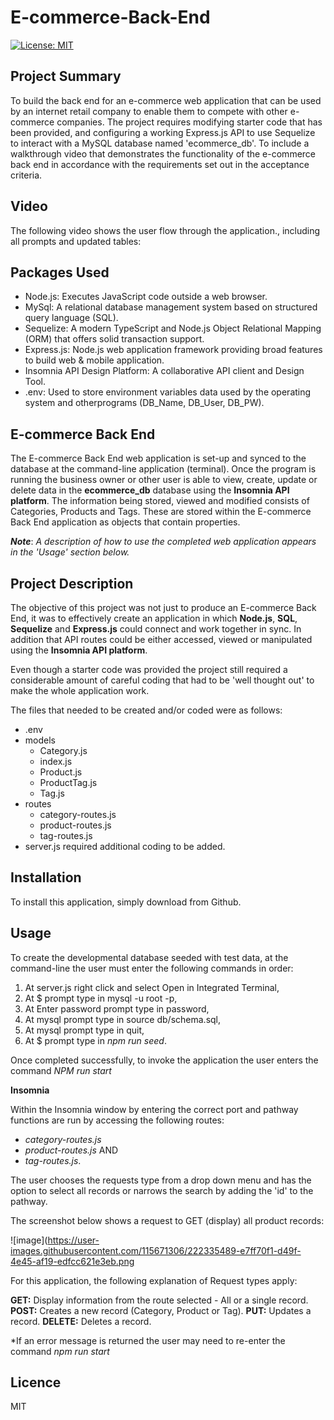 # E-commerce-Back-End

[![License: MIT](https://img.shields.io/badge/license-MIT-yellow.svg)](https://opensource.org/licenses/MIT)

## Project Summary
To build the back end for an e-commerce web application that can be used by an internet retail company to enable them to 
compete with other e-commerce companies. The project requires modifying starter code that has been provided, and configuring 
a working Express.js API to use Sequelize to interact with a MySQL database named 'ecommerce_db'. To include a walkthrough video 
that demonstrates the functionality of the e-commerce back end in accordance with the requirements set out in the acceptance criteria. 

## Video

The following video shows the user flow through the application., including all prompts and updated tables:


## Packages Used

- Node.js: Executes JavaScript code outside a web browser.
- MySql: A relational database management system based on structured query language (SQL).    
- Sequelize: A modern TypeScript and Node.js Object Relational Mapping (ORM) that offers solid transaction support.
- Express.js: Node.js web application framework providing broad features to build web & mobile application.
- Insomnia API Design Platform: A collaborative API client and Design Tool.
- .env: Used to store environment variables data used by the operating system and otherprograms (DB_Name, DB_User, DB_PW).

## E-commerce Back End

The E-commerce Back End web application is set-up and synced to the database at the command-line application (terminal).  Once
the program is running the business owner or other user is able to view, create, update or delete data in the **ecommerce_db**
database using the **Insomnia API platform**. The information being stored, viewed and modified consists of Categories, Products and Tags. 
These are stored within the E-commerce Back End application as objects that contain properties. 

***Note***: *A description of how to use the completed web application appears in the 'Usage' section below.*

## Project Description

The objective of this project was not just to produce an E-commerce Back End, it was to effectively create an application in which
**Node.js**, **SQL**, **Sequelize** and **Express.js** could connect and work together in sync. In addition that API routes could 
be either accessed, viewed or manipulated using the **Insomnia API platform**.

Even though a starter code was provided the project still required a considerable amount of careful coding that had to be 
'well thought out' to make the whole application work.

The files that needed to be created and/or coded were as follows:
- .env
- models
  - Category.js
  - index.js
  - Product.js
  - ProductTag.js
  - Tag.js
- routes
  - category-routes.js
  - product-routes.js
  - tag-routes.js
- server.js required additional coding to be added.   
## Installation 

To install this application, simply download from Github.

## Usage

To create the developmental database seeded with test data, at the command-line the user must enter the following commands in order:

1. At server.js right click and select Open in Integrated Terminal,
2. At $ prompt type in mysql -u root -p,
3. At Enter password prompt type in password,
4. At mysql prompt type in source db/schema.sql,
5.  At mysql prompt type in quit,
6. At $ prompt type in *npm run seed*.

Once completed successfully, to invoke the application the user enters the command *NPM run start*

**Insomnia**

Within the Insomnia window by entering the correct port and pathway functions are run by accessing the following routes:

- *category-routes.js* 
- *product-routes.js* AND
- *tag-routes.js*. 

The user chooses the requests type from a drop down menu and has the option to select all records or narrows the search by adding the 'id' to the pathway.

The screenshot below shows a request to GET (display) all product records:

![image](https://user-images.githubusercontent.com/115671306/222335489-e7ff70f1-d49f-4e45-af19-edfcc621e3eb.png

For this application, the following explanation of Request types apply:

**GET:** Display information from the route selected
    - All or a single record.
**POST:** Creates a new record (Category, Product or Tag).
**PUT:** Updates a record.
**DELETE:** Deletes a record.

*If an error message is returned the user may need to re-enter the command *npm run start*

## Licence

MIT